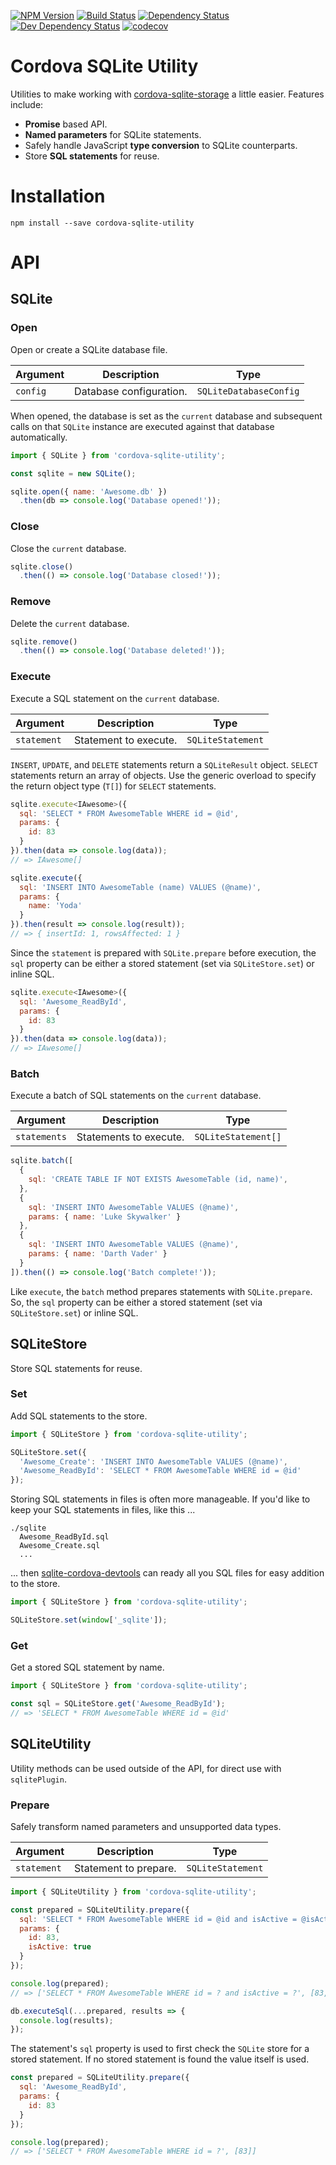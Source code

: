 [![NPM Version](https://badge.fury.io/js/cordova-sqlite-utility.svg)](https://badge.fury.io/js/cordova-sqlite-utility)
[![Build Status](https://travis-ci.org/justinlettau/cordova-sqlite-utility.svg?branch=master)](https://travis-ci.org/justinlettau/cordova-sqlite-utility)
[![Dependency Status](https://david-dm.org/justinlettau/cordova-sqlite-utility.svg)](https://david-dm.org/justinlettau/cordova-sqlite-utility)
[![Dev Dependency Status](https://david-dm.org/justinlettau/cordova-sqlite-utility/dev-status.svg)](https://david-dm.org/justinlettau/cordova-sqlite-utility?type=dev)
[![codecov](https://codecov.io/gh/justinlettau/cordova-sqlite-utility/branch/master/graph/badge.svg)](https://codecov.io/gh/justinlettau/cordova-sqlite-utility)

# Cordova SQLite Utility
Utilities to make working with [cordova-sqlite-storage](https://github.com/litehelpers/Cordova-sqlite-storage) a little
easier. Features include:

- **Promise** based API.
- **Named parameters** for SQLite statements.
- Safely handle JavaScript **type conversion** to SQLite counterparts.
- Store **SQL statements** for reuse.

# Installation
```
npm install --save cordova-sqlite-utility
```

# API

## SQLite

### Open
Open or create a SQLite database file.

| Argument | Description             | Type                   |
|----------|-------------------------|------------------------|
| `config` | Database configuration. | `SQLiteDatabaseConfig` |

When opened, the database is set as the `current` database and subsequent calls on that `SQLite` instance are executed
against that database automatically.

```js
import { SQLite } from 'cordova-sqlite-utility';

const sqlite = new SQLite();

sqlite.open({ name: 'Awesome.db' })
  .then(db => console.log('Database opened!'));
```

### Close
Close the `current` database.

```js
sqlite.close()
  .then(() => console.log('Database closed!'));
```

### Remove
Delete the `current` database.

```js
sqlite.remove()
  .then(() => console.log('Database deleted!'));
```

### Execute
Execute a SQL statement on the `current` database.

| Argument    | Description           | Type              |
|-------------|-----------------------|-------------------|
| `statement` | Statement to execute. | `SQLiteStatement` |

`INSERT`, `UPDATE`, and `DELETE` statements return a `SQLiteResult` object. `SELECT` statements return an array of
objects. Use the generic overload to specify the return object type (`T[]`) for `SELECT` statements.

```js
sqlite.execute<IAwesome>({
  sql: 'SELECT * FROM AwesomeTable WHERE id = @id',
  params: {
    id: 83
  }
}).then(data => console.log(data));
// => IAwesome[]
```

```js
sqlite.execute({
  sql: 'INSERT INTO AwesomeTable (name) VALUES (@name)',
  params: {
    name: 'Yoda'
  }
}).then(result => console.log(result));
// => { insertId: 1, rowsAffected: 1 }
```

Since the `statement` is prepared with `SQLite.prepare` before execution, the `sql` property can be either a stored
statement (set via `SQLiteStore.set`) or inline SQL.

```js
sqlite.execute<IAwesome>({
  sql: 'Awesome_ReadById',
  params: {
    id: 83
  }
}).then(data => console.log(data));
// => IAwesome[]
```

### Batch
Execute a batch of SQL statements on the `current` database.

| Argument     | Description            | Type                |
|--------------|------------------------|---------------------|
| `statements` | Statements to execute. | `SQLiteStatement[]` |

```js
sqlite.batch([
  {
    sql: 'CREATE TABLE IF NOT EXISTS AwesomeTable (id, name)',
  },
  {
    sql: 'INSERT INTO AwesomeTable VALUES (@name)',
    params: { name: 'Luke Skywalker' }
  },
  {
    sql: 'INSERT INTO AwesomeTable VALUES (@name)',
    params: { name: 'Darth Vader' }
  }
]).then(() => console.log('Batch complete!'));
```

Like `execute`, the `batch` method prepares statements with `SQLite.prepare`. So, the `sql` property can be either a
stored statement (set via `SQLiteStore.set`) or inline SQL.

## SQLiteStore
Store SQL statements for reuse.

### Set
Add SQL statements to the store.

```js
import { SQLiteStore } from 'cordova-sqlite-utility';

SQLiteStore.set({
  'Awesome_Create': 'INSERT INTO AwesomeTable VALUES (@name)',
  'Awesome_ReadById': 'SELECT * FROM AwesomeTable WHERE id = @id'
});
```

Storing SQL statements in files is often more manageable. If you'd like to keep your SQL statements in files, like
this ...

```
./sqlite
  Awesome_ReadById.sql
  Awesome_Create.sql
  ...
```

... then [sqlite-cordova-devtools](https://github.com/justinlettau/cordova-sqlite-devtools) can ready all you SQL files
for easy addition to the store.

```js
import { SQLiteStore } from 'cordova-sqlite-utility';

SQLiteStore.set(window['_sqlite']);
```

### Get
Get a stored SQL statement by name.

```js
import { SQLiteStore } from 'cordova-sqlite-utility';

const sql = SQLiteStore.get('Awesome_ReadById');
// => 'SELECT * FROM AwesomeTable WHERE id = @id'
```

## SQLiteUtility
Utility methods can be used outside of the API, for direct use with `sqlitePlugin`.

### Prepare
Safely transform named parameters and unsupported data types.

| Argument    | Description           | Type              |
|-------------|-----------------------|-------------------|
| `statement` | Statement to prepare. | `SQLiteStatement` |

```js
import { SQLiteUtility } from 'cordova-sqlite-utility';

const prepared = SQLiteUtility.prepare({
  sql: 'SELECT * FROM AwesomeTable WHERE id = @id and isActive = @isActive',
  params: {
    id: 83,
    isActive: true
  }
});

console.log(prepared);
// => ['SELECT * FROM AwesomeTable WHERE id = ? and isActive = ?', [83, 1]]

db.executeSql(...prepared, results => {
  console.log(results);
});
```

The statement's `sql` property is used to first check the `SQLite` store for a stored statement. If no stored statement
is found the value itself is used.

```js
const prepared = SQLiteUtility.prepare({
  sql: 'Awesome_ReadById',
  params: {
    id: 83
  }
});

console.log(prepared);
// => ['SELECT * FROM AwesomeTable WHERE id = ?', [83]]
```
